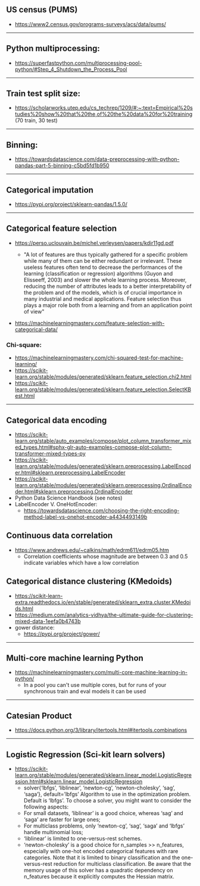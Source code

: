 ## US census (PUMS)
- https://www2.census.gov/programs-surveys/acs/data/pums/

---

## Python multiprocessing: 
- https://superfastpython.com/multiprocessing-pool-python/#Step_4_Shutdown_the_Process_Pool

---

## Train test split size:
- https://scholarworks.utep.edu/cs_techrep/1209/#:~:text=Empirical%20studies%20show%20that%20the,of%20the%20data%20for%20training (70 train, 30 test)

---

## Binning:
- https://towardsdatascience.com/data-preprocessing-with-python-pandas-part-5-binning-c5bd5fd1b950

---

## Categorical imputation
- https://pypi.org/project/sklearn-pandas/1.5.0/

---

## Categorical feature selection
- https://perso.uclouvain.be/michel.verleysen/papers/kdir11gd.pdf
    - "A lot of features are thus typically
gathered for a specific problem while many of them
can be either redundant or irrelevant. These useless
features often tend to decrease the performances of
the learning (classification or regression) algorithms
(Guyon and Elisseeff, 2003) and slower the whole
learning process. Moreover, reducing the number of
attributes leads to a better interpretability of the problem and of the models, which is of crucial importance
in many industrial and medical applications. Feature
selection thus plays a major role both from a learning
and from an application point of view"

- https://machinelearningmastery.com/feature-selection-with-categorical-data/

### Chi-square:
- https://machinelearningmastery.com/chi-squared-test-for-machine-learning/
- https://scikit-learn.org/stable/modules/generated/sklearn.feature_selection.chi2.html
- https://scikit-learn.org/stable/modules/generated/sklearn.feature_selection.SelectKBest.html

---

## Categorical data encoding
- https://scikit-learn.org/stable/auto_examples/compose/plot_column_transformer_mixed_types.html#sphx-glr-auto-examples-compose-plot-column-transformer-mixed-types-py
- https://scikit-learn.org/stable/modules/generated/sklearn.preprocessing.LabelEncoder.html#sklearn.preprocessing.LabelEncoder
- https://scikit-learn.org/stable/modules/generated/sklearn.preprocessing.OrdinalEncoder.html#sklearn.preprocessing.OrdinalEncoder
- Python Data Science Handbook (see notes)
- LabelEncoder V. OneHotEncoder:
    - https://towardsdatascience.com/choosing-the-right-encoding-method-label-vs-onehot-encoder-a4434493149b

## Continuous data correlation
- https://www.andrews.edu/~calkins/math/edrm611/edrm05.htm 
    - Correlation coefficients whose magnitude are between 0.3 and 0.5 indicate variables which have a low correlation

## Categorical distance clustering (KMedoids)
- https://scikit-learn-extra.readthedocs.io/en/stable/generated/sklearn_extra.cluster.KMedoids.html
- https://medium.com/analytics-vidhya/the-ultimate-guide-for-clustering-mixed-data-1eefa0b4743b
- gower distance:
    - https://pypi.org/project/gower/

---

## Multi-core machine learning Python
- https://machinelearningmastery.com/multi-core-machine-learning-in-python/
    - In a pool you can't use multiple cores, but for runs of your synchronous train and eval models it can be used

---

## Catesian Product
- https://docs.python.org/3/library/itertools.html#itertools.combinations

---

## Logistic Regression (Sci-kit learn solvers)
- https://scikit-learn.org/stable/modules/generated/sklearn.linear_model.LogisticRegression.html#sklearn.linear_model.LogisticRegression
    - solver{‘lbfgs’, ‘liblinear’, ‘newton-cg’, ‘newton-cholesky’, ‘sag’, ‘saga’}, default=’lbfgs’
    Algorithm to use in the optimization problem. Default is ‘lbfgs’. To choose a solver, you might want to consider the following aspects:
    - For small datasets, ‘liblinear’ is a good choice, whereas ‘sag’ and ‘saga’ are faster for large ones;
    - For multiclass problems, only ‘newton-cg’, ‘sag’, ‘saga’ and ‘lbfgs’ handle multinomial loss;
    - ‘liblinear’ is limited to one-versus-rest schemes.
    - ‘newton-cholesky’ is a good choice for n_samples >> n_features, especially with one-hot encoded categorical features with rare categories. Note that it is limited to binary classification and the one-versus-rest reduction for multiclass classification. Be aware that the memory usage of this solver has a quadratic dependency on n_features because it explicitly computes the Hessian matrix.